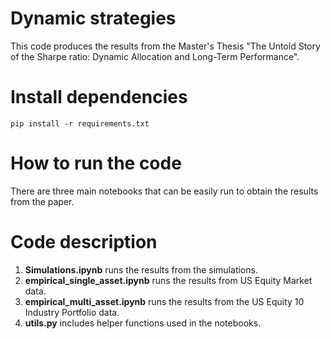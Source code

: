 # Dynamic strategies
This code produces the results from the Master's Thesis "The Untold Story of the Sharpe ratio: Dynamic Allocation and Long-Term Performance".

# Install dependencies
```shell
pip install -r requirements.txt
```
# How to run the code
There are three main notebooks that can be easily run to obtain the results from the paper.

# Code description
1. **Simulations.ipynb** runs the results from the simulations.
2. **empirical_single_asset.ipynb** runs the results from US Equity Market data.
3. **empirical_multi_asset.ipynb** runs the results from the US Equity 10 Industry Portfolio data. 
4. **utils.py** includes helper functions used in the notebooks. 

